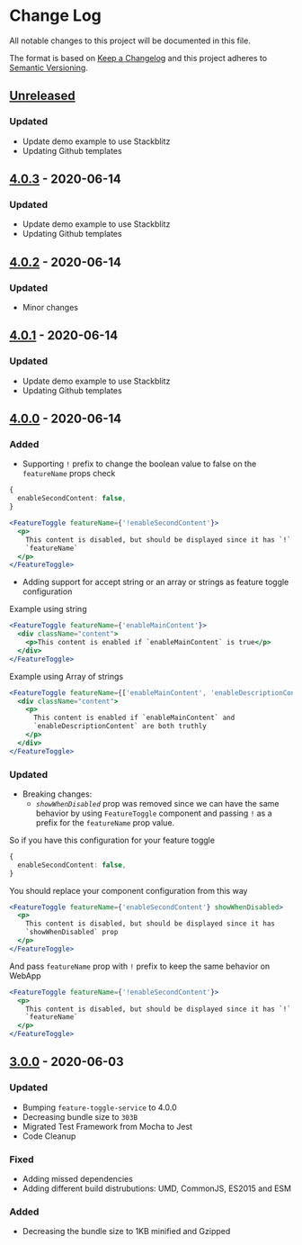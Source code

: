 # Change Log

All notable changes to this project will be documented in this file.

The format is based on [Keep a Changelog](http://keepachangelog.com/)
and this project adheres to [Semantic Versioning](http://semver.org/).

## [Unreleased][]

### Updated

- Update demo example to use Stackblitz
- Updating Github templates

## [4.0.3][] - 2020-06-14

### Updated

- Update demo example to use Stackblitz
- Updating Github templates

## [4.0.2][] - 2020-06-14

### Updated

- Minor changes

## [4.0.1][] - 2020-06-14

### Updated

- Update demo example to use Stackblitz
- Updating Github templates

## [4.0.0][] - 2020-06-14

### Added

- Supporting `!` prefix to change the boolean value to false on the `featureName` props check

```ts
{
  enableSecondContent: false,
}
```

```jsx
<FeatureToggle featureName={'!enableSecondContent'}>
  <p>
    This content is disabled, but should be displayed since it has `!` prefix at
    `featureName`
  </p>
</FeatureToggle>
```

- Adding support for accept string or an array or strings as feature toggle configuration

Example using string

```jsx
<FeatureToggle featureName={'enableMainContent'}>
  <div className="content">
    <p>This content is enabled if `enableMainContent` is true</p>
  </div>
</FeatureToggle>
```

Example using Array of strings

```jsx
<FeatureToggle featureName={['enableMainContent', 'enableDescriptionContent']}>
  <div className="content">
    <p>
      This content is enabled if `enableMainContent` and
      `enableDescriptionContent` are both truthly
    </p>
  </div>
</FeatureToggle>
```

### Updated

- Breaking changes:
  - _`showWhenDisabled`_ prop was removed since we can have the same behavior
    by using `FeatureToggle` component and passing `!` as a prefix for the
    `featureName` prop value.

So if you have this configuration for your feature toggle

```ts
{
  enableSecondContent: false,
}
```

You should replace your component configuration from this way

```jsx
<FeatureToggle featureName={'enableSecondContent'} showWhenDisabled>
  <p>
    This content is disabled, but should be displayed since it has
    `showWhenDisabled` prop
  </p>
</FeatureToggle>
```

And pass `featureName` prop with `!` prefix to keep the same behavior on WebApp

```jsx
<FeatureToggle featureName={'!enableSecondContent'}>
  <p>
    This content is disabled, but should be displayed since it has `!` prefix at
    `featureName`
  </p>
</FeatureToggle>
```

## [3.0.0][] - 2020-06-03

### Updated

- Bumping `feature-toggle-service` to 4.0.0
- Decreasing bundle size to `303B`
- Migrated Test Framework from Mocha to Jest
- Code Cleanup

### Fixed

- Adding missed dependencies
- Adding different build distrubutions: UMD, CommonJS, ES2015 and ESM

### Added

- Decreasing the bundle size to 1KB minified and Gzipped

[unreleased]: https://github.com/willmendesneto/reactor-feature-toggle/compare/v3.0.0...HEAD
[3.0.0]: https://github.com/willmendesneto/reactor-feature-toggle/tree/v3.0.0
[unreleased]: https://github.com/willmendesneto/reactor-feature-toggle/compare/v4.0.0...HEAD
[4.0.0]: https://github.com/willmendesneto/reactor-feature-toggle/tree/v4.0.0
[unreleased]: https://github.com/willmendesneto/reactor-feature-toggle/compare/v4.0.2...HEAD
[4.0.2]: https://github.com/willmendesneto/reactor-feature-toggle/compare/v4.0.1...v4.0.2
[4.0.1]: https://github.com/willmendesneto/reactor-feature-toggle/tree/v4.0.1
[unreleased]: https://github.com/willmendesneto/reactor-feature-toggle/compare/v4.0.3...HEAD
[4.0.3]: https://github.com/willmendesneto/reactor-feature-toggle/tree/v4.0.3
[unreleased]: https://github.com/willmendesneto/reactor-feature-toggle/compare/v4.0.3...HEAD
